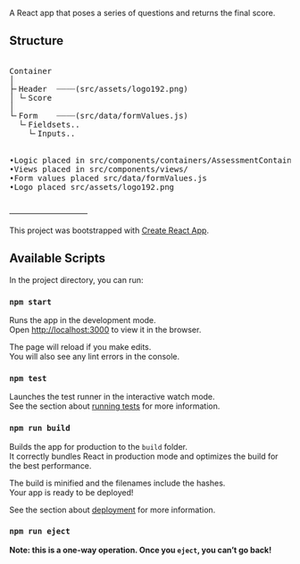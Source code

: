A React app that poses a series of questions and returns the final score.

## Structure

<pre>

Container
│
├╴Header  ┈┈┈┈(src/assets/logo192.png)
│ └╴Score
│
└╴Form    ┈┈┈┈(src/data/formValues.js)
  └╴Fieldsets..
    └╴Inputs..


•Logic placed in src/components/containers/AssessmentContainer.js
•Views placed in src/components/views/
•Form values placed src/data/formValues.js
•Logo placed src/assets/logo192.png

</pre>

––––––––––––––––––––

This project was bootstrapped with [Create React App](https://github.com/facebook/create-react-app).

## Available Scripts

In the project directory, you can run:

### `npm start`

Runs the app in the development mode.<br>
Open [http://localhost:3000](http://localhost:3000) to view it in the browser.

The page will reload if you make edits.<br>
You will also see any lint errors in the console.

### `npm test`

Launches the test runner in the interactive watch mode.<br>
See the section about [running tests](https://facebook.github.io/create-react-app/docs/running-tests) for more information.

### `npm run build`

Builds the app for production to the `build` folder.<br>
It correctly bundles React in production mode and optimizes the build for the best performance.

The build is minified and the filenames include the hashes.<br>
Your app is ready to be deployed!

See the section about [deployment](https://facebook.github.io/create-react-app/docs/deployment) for more information.

### `npm run eject`

**Note: this is a one-way operation. Once you `eject`, you can’t go back!**


